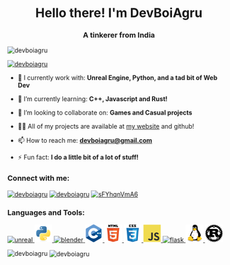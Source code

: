 <h1 align="center">Hello there! I'm DevBoiAgru</h1>
<h3 align="center">A tinkerer from India</h3>

<p align="left"> <img src="https://komarev.com/ghpvc/?username=devboiagru&label=Profile%20views&color=0e75b6&style=flat"
        alt="devboiagru" /> </p>

<p align="left"> <a href="https://github.com/ryo-ma/github-profile-trophy"><img
            src="https://github-profile-trophy.vercel.app/?username=devboiagru" alt="devboiagru" /></a> </p>

- 🔭 I currently work with: **Unreal Engine, Python, and a tad bit of Web Dev**

- 🌱 I’m currently learning: **C++, Javascript and Rust!**

- 👯 I’m looking to collaborate on: **Games and Casual projects**

- 👨‍💻 All of my projects are available at [my website](https://devboiagru.pythonanywhere.com/) and github!

- 📫 How to reach me: **devboiagru@gmail.com**

- ⚡ Fun fact: **I do a little bit of a lot of stuff!**

<h3 align="left">Connect with me:</h3>
<p align="left">
    <a href="https://instagram.com/devboiagru" target="blank"><img align="center"
            src="https://raw.githubusercontent.com/rahuldkjain/github-profile-readme-generator/master/src/images/icons/Social/instagram.svg"
            alt="devboiagru" height="30" width="40" /></a>
    <a href="https://www.youtube.com/c/devboiagru" target="blank"><img align="center"
            src="https://raw.githubusercontent.com/rahuldkjain/github-profile-readme-generator/master/src/images/icons/Social/youtube.svg"
            alt="devboiagru" height="30" width="40" /></a>
    <a href="https://discord.gg/sFYhqnVmA6" target="blank"><img align="center"
            src="https://raw.githubusercontent.com/rahuldkjain/github-profile-readme-generator/master/src/images/icons/Social/discord.svg"
            alt="sFYhqnVmA6" height="30" width="40" /></a>
</p>

<h3 align="left">Languages and Tools:</h3>
<p align="left">            
            <a href="https://unrealengine.com/" target="_blank"
        rel="noreferrer"> <img
            src="https://raw.githubusercontent.com/kenangundogan/fontisto/036b7eca71aab1bef8e6a0518f7329f13ed62f6b/icons/svg/brand/unreal-engine.svg"
            alt="unreal" width="40" height="40" />
            </a> 
            <a href="https://www.python.org" target="_blank" rel="noreferrer"> <img
            src="https://raw.githubusercontent.com/devicons/devicon/master/icons/python/python-original.svg"
            alt="python" width="40" height="40" /> 
            </a>
            <a href="https://www.blender.org/" target="_blank" rel="noreferrer"> 
            <img src="https://download.blender.org/branding/community/blender_community_badge_white.svg" alt="blender"
            width="40" height="40" />
            </a> 
            <a href="https://www.w3schools.com/cpp/" target="_blank" rel="noreferrer">
        <img src="https://raw.githubusercontent.com/devicons/devicon/master/icons/cplusplus/cplusplus-original.svg"
            alt="cplusplus" width="40" height="40" /> 
            </a> 
            <a href="https://www.w3.org/html/" target="_blank" rel="noreferrer"> 
        <img
            src="https://raw.githubusercontent.com/devicons/devicon/master/icons/html5/html5-original-wordmark.svg"
            alt="html5" width="40" height="40" /> 
            </a> 
            <a href="https://www.w3schools.com/css/" target="_blank"
        rel="noreferrer"> 
        <img
            src="https://raw.githubusercontent.com/devicons/devicon/master/icons/css3/css3-original-wordmark.svg"
            alt="css3" width="40" height="40" /> 
            </a> 
            <a href="https://developer.mozilla.org/en-US/docs/Web/JavaScript"
        target="_blank" rel="noreferrer"> 
        <img
            src="https://raw.githubusercontent.com/devicons/devicon/master/icons/javascript/javascript-original.svg"
            alt="javascript" width="40" height="40" /> 
            </a> 
            <a href="https://flask.palletsprojects.com/" target="_blank"
        rel="noreferrer"> 
        <img src="https://www.vectorlogo.zone/logos/pocoo_flask/pocoo_flask-icon.svg" alt="flask"
            width="40" height="40" /> 
            </a> 
            <a href="https://www.linux.org/" target="_blank"
        rel="noreferrer"> 
        <img
            src="https://raw.githubusercontent.com/devicons/devicon/master/icons/linux/linux-original.svg" alt="linux"
            width="40" height="40" /> 
            </a> 
            <a href="https://www.rust-lang.org" target="_blank"
        rel="noreferrer"> <img src="https://raw.githubusercontent.com/devicons/devicon/master/icons/rust/rust-plain.svg"
            alt="rust" width="40" height="40" /> 
            </a> 
            </p>

<p><img align="left"
        src="https://github-readme-stats.vercel.app/api/top-langs?username=devboiagru&show_icons=true&locale=en&layout=compact"
        alt="devboiagru" /></p>

<p>&nbsp;<img align="center"
        src="https://github-readme-stats.vercel.app/api?username=devboiagru&show_icons=true&locale=en"
        alt="devboiagru" /></p>